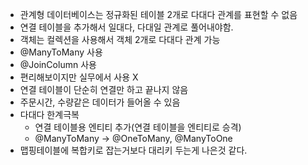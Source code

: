 - 관계형 데이터베이스는 정규화된 테이블 2개로 다대다 관계를 표현할 수 없음
- 연결 테이블을 추가해서 일대다, 다대일 관계로 풀어내야함.
- 객체는 컬렉션을 사용해서 객체 2개로 다대다 관계 가능
- @ManyToMany 사용
- @JoinColumn 사용
- 편리해보이지만 실무에서 사용 X
- 연결 테이블이 단순히 연결만 하고 끝나지 않음
- 주문시간, 수량같은 데이터가 들어올 수 있음
- 다대다 한계극복
  - 연결 테이블용 엔티티 추가(연결 테이블을 엔티티로 승격)
  - @ManyToMany -> @OneToMany, @ManyToOne
- 맵핑테이블에 복합키로 잡는거보다 대리키 두는게 나은것 같다.
